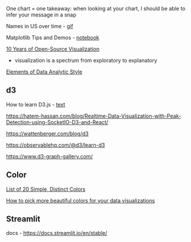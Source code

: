 One chart = one takeaway: when looking at your chart, I should be able to infer your message in a snap

Names in US over time - [gif](https://i.imgur.com/DQ2Jhp3.gif)

Matplotlib Tips and Demos - [notebook](http://nbviewer.jupyter.org/urls/gist.githubusercontent.com/Jwink3101/e6b57eba3beca4b05ec146d9e38fc839/raw/f486ca3dcad44c33fc4e7ddedc1f83b82c02b492/Matplotlib_Cheatsheet)

[10 Years of Open-Source Visualization](https://observablehq.com/@mbostock/10-years-of-open-source-visualization)
- visualization is a spectrum from exploratory to explanatory

[Elements of Data Analytic Style](https://worldpece.org/sites/default/files/datastyle.pdf)

## d3

How to learn D3.js - [text](https://wattenberger.com/blog/d3)

https://hatem-hassan.com/blog/Realtime-Data-Visualization-with-Peak-Detection-using-SocketIO-D3-and-React/

https://wattenberger.com/blog/d3

https://observablehq.com/@d3/learn-d3

https://www.d3-graph-gallery.com/


## Color

[List of 20 Simple, Distinct Colors](https://sashamaps.net/docs/resources/20-colors/)

[How to pick more beautiful colors for your data visualizations](https://blog.datawrapper.de/beautifulcolors/)


## Streamlit

docs - https://docs.streamlit.io/en/stable/
